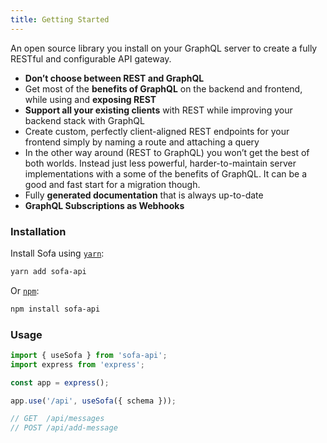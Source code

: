 ```yaml
---
title: Getting Started
---
```


An open source library you install on your GraphQL server to create a fully RESTful and configurable API gateway.

- **Don’t choose between REST and GraphQL**
- Get most of the **benefits of GraphQL** on the backend and frontend, while using and **exposing REST**
- **Support all your existing clients** with REST while improving your backend stack with GraphQL
- Create custom, perfectly client-aligned REST endpoints for your frontend simply by naming a route and attaching a query
- In the other way around (REST to GraphQL) you won’t get the best of both worlds. Instead just less powerful, harder-to-maintain server implementations with a some of the benefits of GraphQL. It can be a good and fast start for a migration though.
- Fully **generated documentation** that is always up-to-date
- **GraphQL Subscriptions as Webhooks**

### Installation

Install Sofa using [`yarn`](https://yarnpkg.com/en):

```bash
yarn add sofa-api
```

Or [`npm`](https://www.npmjs.com/):

```bash
npm install sofa-api
```

### Usage

```typescript
import { useSofa } from 'sofa-api';
import express from 'express';

const app = express();

app.use('/api', useSofa({ schema }));

// GET  /api/messages
// POST /api/add-message
```
